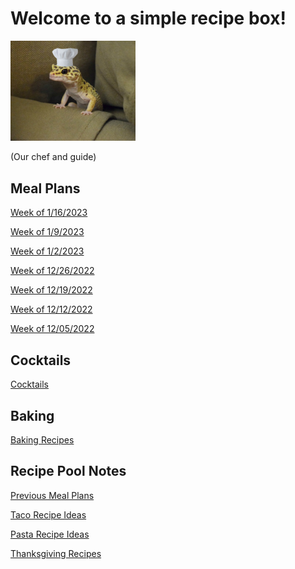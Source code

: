 # Welcome to a simple recipe box!

<img src="./lizard_chef.jpg" alt="Our Hero" width="200"/>

(Our chef and guide) 

## Meal Plans

[Week of 1/16/2023](./mealplan20230116.md)

[Week of 1/9/2023](./mealplan20230109.md)

[Week of 1/2/2023](./mealplan20230102.md)

[Week of 12/26/2022](./mealplan20221226.md)

[Week of 12/19/2022](./mealplan20221219.md)

[Week of 12/12/2022](./mealplan20221212.md)

[Week of 12/05/2022](./mealplan20221205.md)

## Cocktails

[Cocktails](./CockTailIndex.md)

## Baking

[Baking Recipes](./BakingIndex.md)

## Recipe Pool Notes

[Previous Meal Plans](./PreviousMealPlansIndex.md)

[Taco Recipe Ideas](./TacoRecipeIdeas.md)

[Pasta Recipe Ideas](./PastaRecipeIdeas.md)

[Thanksgiving Recipes](./ThanksgivingIndex.md)